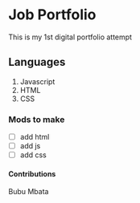 # Job Portfolio

This is my 1st digital portfolio attempt

## Languages
1. Javascript
2. HTML
3. CSS

### Mods to make
- [ ] add html
- [ ] add js
- [ ] add css

#### Contributions
Bubu Mbata